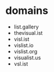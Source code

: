 # domains
* list.gallery
* thevisual.ist
* visl.ist
* vislist.io
* vislist.org
* visualist.us
* vsl.ist


